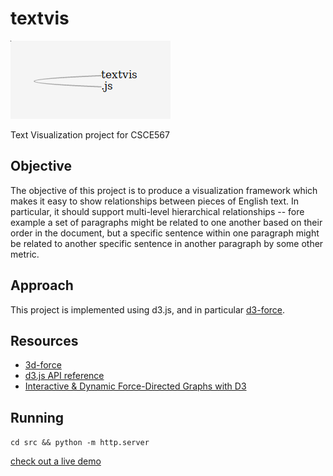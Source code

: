 # textvis

![](assets/logo.png)

Text Visualization project for CSCE567

## Objective

The objective of this project is to produce a visualization framework which
makes it easy to show relationships between pieces of English text. In
particular, it should support multi-level hierarchical relationships -- fore
example a set of paragraphs might be related to one another based on their
order in the document, but a specific sentence within one paragraph might be
related to another specific sentence in another paragraph by some other metric.

## Approach

This project is implemented using d3.js, and in particular
[d3-force](https://github.com/d3/d3-force).

## Resources

* [3d-force](https://github.com/d3/d3-force)
* [d3.js API reference](https://github.com/d3/d3/blob/master/API.md)
* [Interactive & Dynamic Force-Directed Graphs with D3](https://medium.com/ninjaconcept/interactive-dynamic-force-directed-graphs-with-d3-da720c6d7811)

## Running

`cd src && python -m http.server`

[check out a live demo](http://cdaniels.net/app/textvis/)
